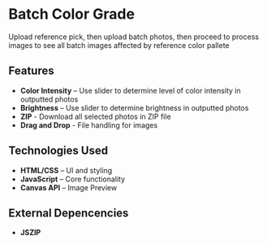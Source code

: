 # Batch Color Grade

Upload reference pick, then upload batch photos, then proceed to process images to see all batch images affected by reference color pallete

## Features
- **Color Intensity** – Use slider to determine level of color intensity in outputted photos
- **Brightness** – Use slider to determine brightness in outputted photos
- **ZIP** - Download all selected photos in ZIP file
- **Drag and Drop** - File handling for images

## Technologies Used
- **HTML/CSS** – UI and styling
- **JavaScript** – Core functionality
- **Canvas API** – Image Preview

## External Depencencies
- **JSZIP**